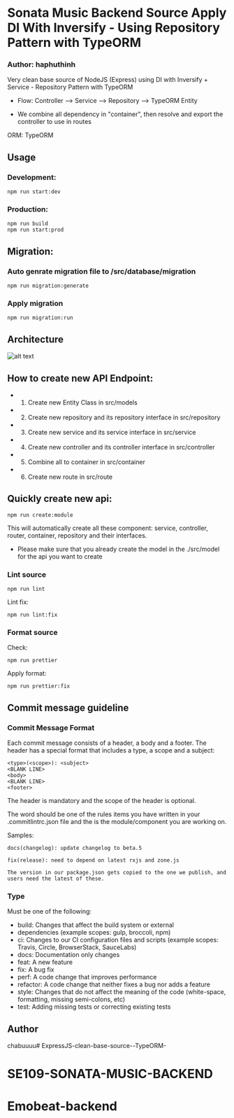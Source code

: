 # Sonata Music Backend Source Apply DI With Inversify - Using Repository Pattern with TypeORM

### Author: haphuthinh

Very clean base source of NodeJS (Express) using DI with Inversify + Service - Repository Pattern with TypeORM

- Flow: Controller --> Service --> Repository --> TypeORM Entity

- We combine all dependency in "container", then resolve and export the controller to use in routes

ORM: TypeORM

## Usage

### Development:

```
npm run start:dev
```

### Production:

```
npm run build
npm run start:prod
```

## Migration:

### Auto genrate migration file to /src/database/migration

```
npm run migration:generate
```

### Apply migration

```
npm run migration:run
```

## Architecture

![alt text](https://res.cloudinary.com/practicaldev/image/fetch/s--CDARQ4Hj--/c_limit%2Cf_auto%2Cfl_progressive%2Cq_auto%2Cw_880/https://dev-to-uploads.s3.amazonaws.com/uploads/articles/of739v9cu7namgc9m2am.jpg)

## How to create new API Endpoint:

- 1. Create new Entity Class in src/models
- 2. Create new repository and its repository interface in src/repository
- 3. Create new service and its service interface in src/service
- 4. Create new controller and its controller interface in src/controller
- 5. Combine all to container in src/container
- 6. Create new route in src/route

## Quickly create new api:

```
npm run create:module
```

This will automatically create all these component: service, controller, router, container, repository and their interfaces.

- Please make sure that you already create the model in the ./src/model for the api you want to create

### Lint source

```
npm run lint
```

Lint fix:

```
npm run lint:fix
```

### Format source

Check:

```
npm run prettier
```

Apply format:

```
npm run prettier:fix
```

## Commit message guideline

### Commit Message Format

Each commit message consists of a header, a body and a footer. The header has a special format that includes a type, a scope and a subject:

```
<type>(<scope>): <subject>
<BLANK LINE>
<body>
<BLANK LINE>
<footer>
```

The header is mandatory and the scope of the header is optional.

The <type> word should be one of the rules items you have written in your .commitlintrc.json file and the <scope> is the module/component you are working on.

Samples:

```
docs(changelog): update changelog to beta.5
```

```
fix(release): need to depend on latest rxjs and zone.js

The version in our package.json gets copied to the one we publish, and users need the latest of these.
```

### Type

Must be one of the following:

- build: Changes that affect the build system or external
- dependencies (example scopes: gulp, broccoli, npm)
- ci: Changes to our CI configuration files and scripts (example scopes: Travis, Circle, BrowserStack, SauceLabs)
- docs: Documentation only changes
- feat: A new feature
- fix: A bug fix
- perf: A code change that improves performance
- refactor: A code change that neither fixes a bug nor adds a feature
- style: Changes that do not affect the meaning of the code (white-space, formatting, missing semi-colons, etc)
- test: Adding missing tests or correcting existing tests

## Author

chabuuuu# ExpressJS-clean-base-source--TypeORM-

# SE109-SONATA-MUSIC-BACKEND
# Emobeat-backend
